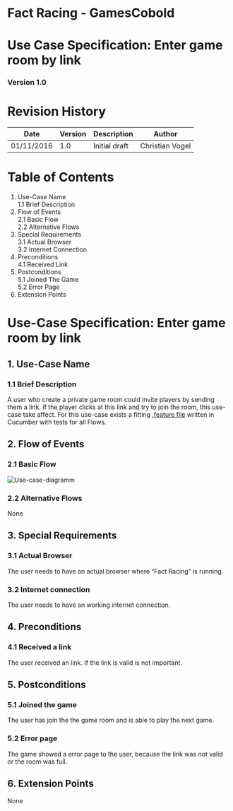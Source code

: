 # Fact Racing - GamesCobold
# Use Case Specification: Enter game room by link
### Version 1.0

# Revision History

|Date       | Version |	Description   |	Author          |
|-----------|---------|---------------|-----------------|
|01/11/2016 |	1.0     |	Initial draft |	Christian Vogel |


# Table of Contents

1. Use-Case Name  
    1.1 Brief Description  
2. Flow of Events  
    2.1 Basic Flow  
    2.2 Alternative Flows  
3. Special Requirements  
    3.1 Actual Browser  
    3.2 Internet Connection  
4. Preconditions  
    4.1 Received Link  
5. Postconditions  
    5.1 Joined The Game  
    5.2 Error Page  
6. Extension Points  

# Use-Case Specification: Enter game room by link
## 1.    Use-Case Name
### 1.1   Brief Description
A user who create a private game room could invite players by sending them a link. If the player clicks at this link and try to join the room, this use-case take affect. For this use-case exists a fitting [.feature file](https://github.com/Kahmul/TINF15B4MCJI/blob/master/docs/Use-Cases/Enter%20Game%20Room%20By%20Link/EnterGameRoomByLink.feature) written in Cucumber with tests for all Flows.

## 2.    Flow of Events
### 2.1   Basic Flow
![Use-case-diagramm](https://github.com/Kahmul/TINF15B4MCJI/blob/master/docs/Use-Cases/Enter%20Game%20Room%20By%20Link/Diagram-EnterGameRoombyLink.png)
### 2.2   Alternative Flows
None
## 3.    Special Requirements
### 3.1   Actual Browser
The user needs to have an actual browser where “Fact Racing” is running.
### 3.2   Internet connection
The user needs to have an working internet connection.

## 4.   Preconditions
### 4.1   Received a link
The user received an link. If the link is valid is not important.

## 5.    Postconditions
### 5.1   Joined the game
The user has join the the game room and is able to play the next game.
### 5.2   Error page
The game showed a error page to the user, because the link was not valid or the room was full.

## 6.    Extension Points
None
